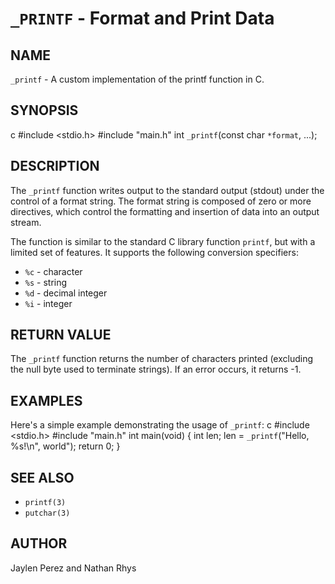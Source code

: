 # `_PRINTF` - Format and Print Data

## NAME
`_printf` - A custom implementation of the printf function in C.

## SYNOPSIS
c #include <stdio.h> #include "main.h"
int `_printf`(const char `*format`, ...);

## DESCRIPTION
The `_printf` function writes output to the standard output (stdout) under the control of a format string. The format string is composed of zero or more directives, which control the formatting and insertion of data into an output stream.

The function is similar to the standard C library function `printf`, but with a limited set of features. It supports the following conversion specifiers:

- `%c` - character
- `%s` - string
- `%d` - decimal integer
- `%i` - integer

## RETURN VALUE
The `_printf` function returns the number of characters printed (excluding the null byte used to terminate strings). If an error occurs, it returns -1.

## EXAMPLES
Here's a simple example demonstrating the usage of `_printf`:
c #include <stdio.h> #include "main.h"
int main(void) { int len; len = `_printf`("Hello, %s!\n", world"); return 0; }

## SEE ALSO
- `printf(3)`
- `putchar(3)`

## AUTHOR
Jaylen Perez and Nathan Rhys
